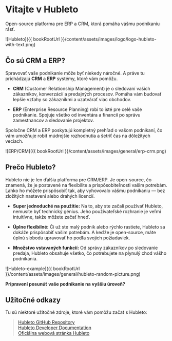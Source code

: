 # Vitajte v Hubleto

Open-source platforma pre ERP a CRM, ktorá pomáha vášmu podnikaniu rásť.

![Hubleto]({{ bookRootUrl }}/content/assets/images/logo/logo-hubleto-with-text.png)

## Čo sú CRM a ERP?

Spravovať vaše podnikanie môže byť niekedy náročné. A práve tu prichádzajú **CRM** a **ERP** systémy, ktoré vám pomôžu.

* **CRM** (Customer Relationship Management) je o sledovaní vašich zákazníkov, konverzácií a predajných procesov. Pomáha vám budovať lepšie vzťahy so zákazníkmi a uzatvárať viac obchodov.

* **ERP** (Enterprise Resource Planning) robí to isté pre celé vaše podnikanie. Spojuje všetko od inventára a financií po správu zamestnancov a sledovanie projektov.

Spoločne CRM a ERP poskytujú kompletný prehľad o vašom podnikaní, čo vám umožňuje robiť múdrejšie rozhodnutia a šetriť čas na dôležitých veciach.

![ERP/CRM]({{ bookRootUrl }}/content/assets/images/general/erp-crm.png)

## Prečo Hubleto?

Hubleto nie je len ďalšia platforma pre CRM/ERP. Je open-source, čo znamená, že je postavené na flexibilite a prispôsobiteľnosti vašim potrebám. Ľahko ho môžete prispôsobiť tak, aby vyhovovalo vášmu podnikaniu — bez zložitých nastavení alebo drahých licencií.

* **Super jednoduché na použitie:** Na to, aby ste začali používať Hubleto, nemusíte byť technický génius. Jeho používateľské rozhranie je veľmi intuitívne, takže môžete začať hneď.

* **Úplne flexibilné:** Či už ste malý podnik alebo rýchlo rastiete, Hubleto sa dokáže prispôsobiť vašim potrebám. A keďže je open-source, máte úplnú slobodu upravovať ho podľa svojich požiadaviek.

* **Množstvo vstavaných funkcií:** Od správy zákazníkov po sledovanie predaja, Hubleto obsahuje všetko, čo potrebujete na plynulý chod vášho podnikania.

![Hubleto-example]({{ bookRootUrl }}/content/assets/images/general/hubleto-random-picture.png)

**Pripravení posunúť vaše podnikanie na vyššiu úroveň?**

## Užitočné odkazy

Tu sú niektoré užitočné zdroje, ktoré vám pomôžu začať s Hubleto:

> [Hubleto GitHub Repository](https://github.com/wai-blue/hubleto)  
> [Hubleto Developer Documentation](https://developer.hubleto.com/about)  
> [Oficiálna webová stránka Hubleto](https://www.hubleto.com/en/)
